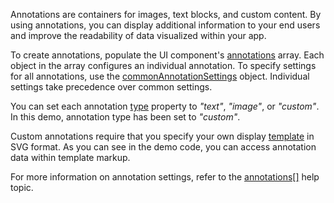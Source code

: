 Annotations are containers for images, text blocks, and custom content. By using annotations, you can display additional information to your end users and improve the readability of data visualized within your app.

To create annotations, populate the UI component's [annotations](/Documentation/ApiReference/Data_Visualization_Widgets/dxVectorMap/Configuration/annotations/) array. Each object in the array configures an individual annotation. To specify settings for all annotations, use the [commonAnnotationSettings](/Documentation/ApiReference/Data_Visualization_Widgets/dxVectorMap/Configuration/commonAnnotationSettings/) object. Individual settings take precedence over common settings.

You can set each annotation [type](/Documentation/ApiReference/Data_Visualization_Widgets/dxVectorMap/Configuration/annotations/#type) property to *"text"*, *"image"*, or *"custom"*. In this demo, annotation type has been set to *"custom"*.

Custom annotations require that you specify your own display [template](/Documentation/ApiReference/Data_Visualization_Widgets/dxVectorMap/Configuration/annotations/#template) in SVG format. As you can see in the demo code, you can access annotation data within template markup.

For more information on annotation settings, refer to the [annotations[]](/Documentation/ApiReference/Data_Visualization_Widgets/dxVectorMap/Configuration/annotations/) help topic.
